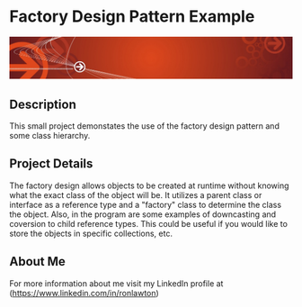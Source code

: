 # Factory Design Pattern Example
![alt text](https://raw.githubusercontent.com/rlawton2/Factory-Example/master/Banner1.png)

## Description
This small project demonstates the use of the factory design pattern and some class hierarchy.

## Project Details
The factory design allows objects to be created at runtime without knowing what the exact class of the object will be. It utilizes a parent class or interface as a reference type and a "factory" class to determine the class the object. Also, in the program are some examples of downcasting and coversion to child reference types. This could be useful if you would like to store the objects in specific collections, etc.

## About Me
For more information about me visit my LinkedIn profile at (https://www.linkedin.com/in/ronlawton)
